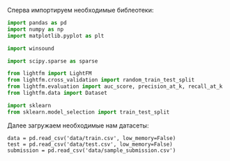 Сперва импортируем необходимые библеотеки:
```python
import pandas as pd
import numpy as np
import matplotlib.pyplot as plt

import winsound

import scipy.sparse as sparse

from lightfm import LightFM
from lightfm.cross_validation import random_train_test_split
from lightfm.evaluation import auc_score, precision_at_k, recall_at_k
from lightfm.data import Dataset

import sklearn
from sklearn.model_selection import train_test_split
```
Далее загружаем необходимые нам датасеты:
```ptyhon
data = pd.read_csv('data/train.csv', low_memory=False)
test = pd.read_csv('data/test.csv', low_memory=False)
submission = pd.read_csv('data/sample_submission.csv')
```
